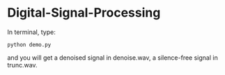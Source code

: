 # Digital-Signal-Processing

In terminal, type:

```python demo.py```

and you will get a denoised signal in denoise.wav, a silence-free signal in trunc.wav.